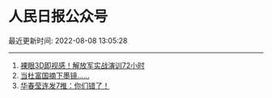 # 人民日报公众号

最近更新时间: 2022-08-08 13:05:28

--- 
1. [裸眼3D即视感！解放军实战演训72小时](https://mp.weixin.qq.com/s/p1TEF6Z-M3R_3dD3JiGQzQ) 
2. [当杜富国摘下墨镜……](https://mp.weixin.qq.com/s/rWIN0ucYvcsTxNWqEh3WTw) 
3. [华春莹连发7推：你们错了！](https://mp.weixin.qq.com/s/vwgYjtpziSCRckwybkjajA) 
